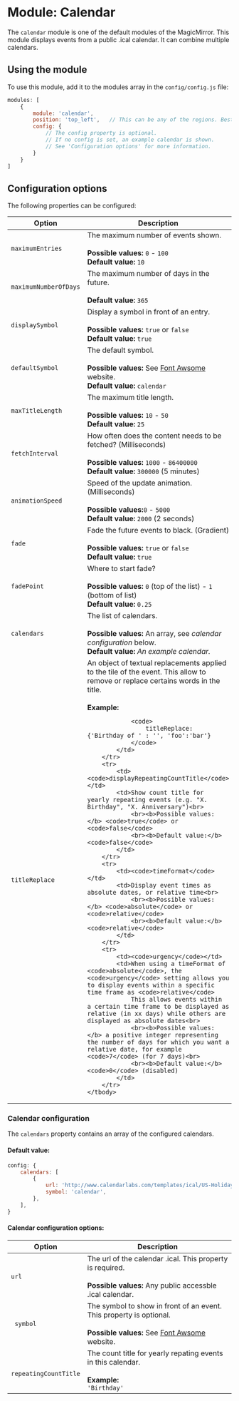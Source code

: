 # Module: Calendar
The `calendar` module is one of the default modules of the MagicMirror.
This module displays events from a public .ical calendar. It can combine multiple calendars.

## Using the module

To use this module, add it to the modules array in the `config/config.js` file:
````javascript
modules: [
	{
		module: 'calendar',
		position: 'top_left',	// This can be any of the regions. Best results in left or right regions.
		config: {
			// The config property is optional.
			// If no config is set, an example calendar is shown.
			// See 'Configuration options' for more information.
		}
	}
]
````

## Configuration options

The following properties can be configured:


<table width="100%">
	<!-- why, markdown... -->
	<thead>
		<tr>
			<th>Option</th>
			<th width="100%">Description</th>
		</tr>
	<thead>
	<tbody>
		<tr>
			<td><code>maximumEntries</code></td>
			<td>The maximum number of events shown.<br>
				<br><b>Possible values:</b> <code>0</code> - <code>100</code>
				<br><b>Default value:</b> <code>10</code>
			</td>
		</tr>
		<tr>
			<td><code>maximumNumberOfDays</code></td>
			<td>The maximum number of days in the future.<br>
				<br><b>Default value:</b> <code>365</code>
			</td>
		</tr>
		<tr>
			<td><code>displaySymbol</code></td>
			<td>Display a symbol in front of an entry.<br>
				<br><b>Possible values:</b> <code>true</code> or <code>false</code>
				<br><b>Default value:</b> <code>true</code>
			</td>
		</tr>
		<tr>
			<td><code>defaultSymbol</code></td>
			<td>The default symbol.<br>
				<br><b>Possible values:</b> See <a href="http://fontawesome.io/icons/" target="_blank">Font Awsome</a> website.
				<br><b>Default value:</b> <code>calendar</code>
			</td>
		</tr>
		<tr>
			<td><code>maxTitleLength</code></td>
			<td>The maximum title length.<br>
				<br><b>Possible values:</b> <code>10</code> - <code>50</code>
				<br><b>Default value:</b> <code>25</code>
			</td>
		</tr>
		<tr>
			<td><code>fetchInterval</code></td>
			<td>How often does the content needs to be fetched? (Milliseconds)<br>
				<br><b>Possible values:</b> <code>1000</code> - <code>86400000</code>
				<br><b>Default value:</b> <code>300000</code> (5 minutes)
			</td>
		</tr>
		<tr>
			<td><code>animationSpeed</code></td>
			<td>Speed of the update animation. (Milliseconds)<br>
				<br><b>Possible values:</b><code>0</code> - <code>5000</code>
				<br><b>Default value:</b> <code>2000</code> (2 seconds)
			</td>
		</tr>
		<tr>
			<td><code>fade</code></td>
			<td>Fade the future events to black. (Gradient)<br>
				<br><b>Possible values:</b> <code>true</code> or <code>false</code>
				<br><b>Default value:</b> <code>true</code>
			</td>
		</tr>
		<tr>
			<td><code>fadePoint</code></td>
			<td>Where to start fade?<br>
				<br><b>Possible values:</b> <code>0</code> (top of the list) - <code>1</code> (bottom of list)
				<br><b>Default value:</b> <code>0.25</code>
			</td>
		</tr>
		<tr>
			<td><code>calendars</code></td>
			<td>The list of calendars.<br>
				<br><b>Possible values:</b> An array, see <i>calendar configuration</i> below.
				<br><b>Default value:</b> <i>An example calendar.</i>
			</td>
		</tr>
		<tr>
			<td><code>titleReplace</code></td>
			<td>An object of textual replacements applied to the tile of the event. This allow to remove or replace certains words in the title.<br>
				<br><b>Example:</b> <br>

				<code>
					titleReplace: {'Birthday of ' : '', 'foo':'bar'}
				</code>
			</td>
		</tr>
		<tr>
			<td><code>displayRepeatingCountTitle</code></td>
			<td>Show count title for yearly repeating events (e.g. "X. Birthday", "X. Anniversary")<br>
				<br><b>Possible values:</b> <code>true</code> or <code>false</code>
				<br><b>Default value:</b> <code>false</code>
			</td>
		</tr>
		<tr>
			<td><code>timeFormat</code></td>
			<td>Display event times as absolute dates, or relative time<br>
				<br><b>Possible values:</b> <code>absolute</code> or <code>relative</code>
				<br><b>Default value:</b> <code>relative</code>
			</td>
		</tr>
		<tr>
			<td><code>urgency</code></td>
			<td>When using a timeFormat of <code>absolute</code>, the <code>urgency</code> setting allows you to display events within a specific time frame as <code>relative</code>
			    This allows events within a certain time frame to be displayed as relative (in xx days) while others are displayed as absolute dates<br>
				<br><b>Possible values:</b> a positive integer representing the number of days for which you want a relative date, for example <code>7</code> (for 7 days)<br>
				<br><b>Default value:</b> <code>0</code> (disabled)
			</td>
		</tr>
	</tbody>
</table>

### Calendar configuration

The `calendars` property contains an array of the configured calendars.

#### Default value:
````javascript
config: {
	calendars: [
		{
			url: 'http://www.calendarlabs.com/templates/ical/US-Holidays.ics',
			symbol: 'calendar',
		},
	],
}
````


#### Calendar configuration options:
<table width="100%">
	<!-- why, markdown... -->
	<thead>
		<tr>
			<th>Option</th>
			<th width="100%">Description</th>
		</tr>
	<thead>
	<tbody>
		<tr>
			<td><code>url</code></td>
			<td>The url of the calendar .ical. This property is required.<br>
				<br><b>Possible values:</b> Any public accessble .ical calendar.
			</td>
		</tr>
		<tr>
			<td><code> symbol </code></td>
			<td>The symbol to show in front of an event. This property is optional.<br>
				<br><b>Possible values:</b> See <a href="http://fontawesome.io/icons/" target="_blank">Font Awsome</a> website.
			</td>
		</tr>
		<tr>
			<td><code> repeatingCountTitle </code></td>
			<td>The count title for yearly repating events in this calendar. <br>
				<br><b>Example:</b> <br>
				<code>'Birthday'</code>
			</td>
		</tr>
		</tbody>
</table>
